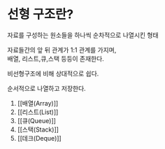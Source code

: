 # 선형 구조란?

자료를 구성하는 원소들을 하나씩 순차적으로 나열시킨 형태 

자료들간의 앞 뒤 관계가 1:1 관계를 가지며,  
배열, 리스트,큐,스택 등등이 존재한다.  

비선형구조에 비해 상대적으로 쉽다.  

순서적으로 나열하고 저장한다.  


1. [[배열(Array)]]
2. [[리스트(List)]]
3. [[큐(Queue)]]
4. [[스택(Stack)]]
5. [[데크(Deque)]]
